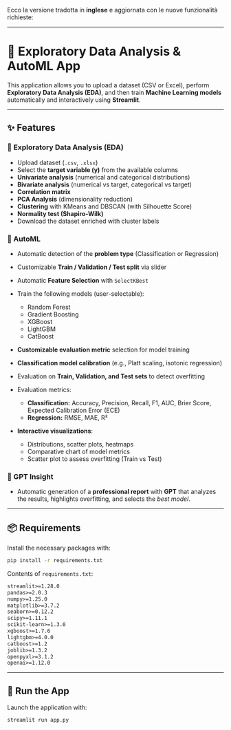 Ecco la versione tradotta in **inglese** e aggiornata con le nuove funzionalità richieste:

---

# 🔎 Exploratory Data Analysis & AutoML App

This application allows you to upload a dataset (CSV or Excel), perform **Exploratory Data Analysis (EDA)**, and then train **Machine Learning models** automatically and interactively using **Streamlit**.

---

## ✨ Features

### 🧮 Exploratory Data Analysis (EDA)

* Upload dataset (`.csv`, `.xlsx`)
* Select the **target variable (y)** from the available columns
* **Univariate analysis** (numerical and categorical distributions)
* **Bivariate analysis** (numerical vs target, categorical vs target)
* **Correlation matrix**
* **PCA Analysis** (dimensionality reduction)
* **Clustering** with KMeans and DBSCAN (with Silhouette Score)
* **Normality test (Shapiro-Wilk)**
* Download the dataset enriched with cluster labels

### 🤖 AutoML

* Automatic detection of the **problem type** (Classification or Regression)

* Customizable **Train / Validation / Test split** via slider

* Automatic **Feature Selection** with `SelectKBest`

* Train the following models (user-selectable):

  * Random Forest
  * Gradient Boosting
  * XGBoost
  * LightGBM
  * CatBoost

* **Customizable evaluation metric** selection for model training

* **Classification model calibration** (e.g., Platt scaling, isotonic regression)

* Evaluation on **Train, Validation, and Test sets** to detect overfitting

* Evaluation metrics:

  * **Classification:** Accuracy, Precision, Recall, F1, AUC, Brier Score, Expected Calibration Error (ECE)
  * **Regression:** RMSE, MAE, R²

* **Interactive visualizations**:

  * Distributions, scatter plots, heatmaps
  * Comparative chart of model metrics
  * Scatter plot to assess overfitting (Train vs Test)

### 🔮 GPT Insight

* Automatic generation of a **professional report** with **GPT** that analyzes the results, highlights overfitting, and selects the *best model*.

---

## 📦 Requirements

Install the necessary packages with:

```bash
pip install -r requirements.txt
```

Contents of `requirements.txt`:

```txt
streamlit>=1.28.0
pandas>=2.0.3
numpy>=1.25.0
matplotlib>=3.7.2
seaborn>=0.12.2
scipy>=1.11.1
scikit-learn>=1.3.0
xgboost>=1.7.6
lightgbm>=4.0.0
catboost>=1.2
joblib>=1.3.2
openpyxl>=3.1.2
openai>=1.12.0
```

---

## 🚀 Run the App

Launch the application with:

```bash
streamlit run app.py
```
